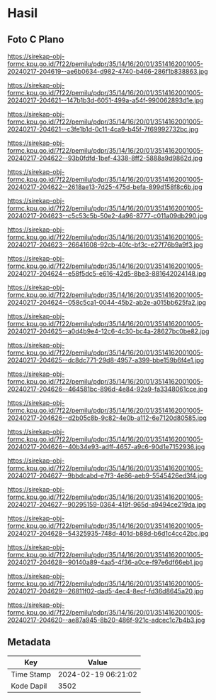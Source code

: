 # Hasil

## Foto C Plano

https://sirekap-obj-formc.kpu.go.id/7f22/pemilu/pdpr/35/14/16/20/01/3514162001005-20240217-204619--ae6b0634-d982-4740-b466-286f1b838863.jpg

https://sirekap-obj-formc.kpu.go.id/7f22/pemilu/pdpr/35/14/16/20/01/3514162001005-20240217-204621--147b1b3d-6051-499a-a54f-990062893d1e.jpg

https://sirekap-obj-formc.kpu.go.id/7f22/pemilu/pdpr/35/14/16/20/01/3514162001005-20240217-204621--c3fe1b1d-0c11-4ca9-b45f-7f69992732bc.jpg

https://sirekap-obj-formc.kpu.go.id/7f22/pemilu/pdpr/35/14/16/20/01/3514162001005-20240217-204622--93b0fdfd-1bef-4338-8ff2-5888a9d9862d.jpg

https://sirekap-obj-formc.kpu.go.id/7f22/pemilu/pdpr/35/14/16/20/01/3514162001005-20240217-204622--2618ae13-7d25-475d-befa-899d158f8c6b.jpg

https://sirekap-obj-formc.kpu.go.id/7f22/pemilu/pdpr/35/14/16/20/01/3514162001005-20240217-204623--c5c53c5b-50e2-4a96-8777-c011a09db290.jpg

https://sirekap-obj-formc.kpu.go.id/7f22/pemilu/pdpr/35/14/16/20/01/3514162001005-20240217-204623--26641608-92cb-40fc-bf3c-e27f76b9a9f3.jpg

https://sirekap-obj-formc.kpu.go.id/7f22/pemilu/pdpr/35/14/16/20/01/3514162001005-20240217-204624--e58f5dc5-e616-42d5-8be3-881642024148.jpg

https://sirekap-obj-formc.kpu.go.id/7f22/pemilu/pdpr/35/14/16/20/01/3514162001005-20240217-204624--058c5ca1-0044-45b2-ab2e-a015bb625fa2.jpg

https://sirekap-obj-formc.kpu.go.id/7f22/pemilu/pdpr/35/14/16/20/01/3514162001005-20240217-204625--a0d4b9e4-12c6-4c30-bc4a-28627bc0be82.jpg

https://sirekap-obj-formc.kpu.go.id/7f22/pemilu/pdpr/35/14/16/20/01/3514162001005-20240217-204625--dc8dc771-29d8-4957-a399-bbe159b6f4e1.jpg

https://sirekap-obj-formc.kpu.go.id/7f22/pemilu/pdpr/35/14/16/20/01/3514162001005-20240217-204626--464581bc-896d-4e84-92a9-fa3348061cce.jpg

https://sirekap-obj-formc.kpu.go.id/7f22/pemilu/pdpr/35/14/16/20/01/3514162001005-20240217-204626--d2b05c8b-9c82-4e0b-a112-6e7120d80585.jpg

https://sirekap-obj-formc.kpu.go.id/7f22/pemilu/pdpr/35/14/16/20/01/3514162001005-20240217-204626--40b34e93-adff-4657-a9c6-90d1e7152936.jpg

https://sirekap-obj-formc.kpu.go.id/7f22/pemilu/pdpr/35/14/16/20/01/3514162001005-20240217-204627--9bbdcabd-e7f3-4e86-aeb9-5545426ed3f4.jpg

https://sirekap-obj-formc.kpu.go.id/7f22/pemilu/pdpr/35/14/16/20/01/3514162001005-20240217-204627--90295159-0364-419f-965d-a9494ce219da.jpg

https://sirekap-obj-formc.kpu.go.id/7f22/pemilu/pdpr/35/14/16/20/01/3514162001005-20240217-204628--54325935-748d-401d-b88d-b6d1c4cc42bc.jpg

https://sirekap-obj-formc.kpu.go.id/7f22/pemilu/pdpr/35/14/16/20/01/3514162001005-20240217-204628--90140a89-4aa5-4f36-a0ce-f97e6df66eb1.jpg

https://sirekap-obj-formc.kpu.go.id/7f22/pemilu/pdpr/35/14/16/20/01/3514162001005-20240217-204629--26811f02-dad5-4ec4-8ecf-fd36d8645a20.jpg

https://sirekap-obj-formc.kpu.go.id/7f22/pemilu/pdpr/35/14/16/20/01/3514162001005-20240217-204620--ae87a945-8b20-486f-921c-adcec1c7b4b3.jpg


## Metadata

| Key        | Value               |
| ---------- | ------------------- |
| Time Stamp | 2024-02-19 06:21:02 |
| Kode Dapil | 3502                |



